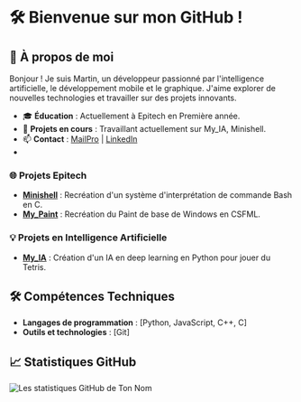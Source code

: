 # 🛠️ Bienvenue sur mon GitHub !

## 🌟 À propos de moi

Bonjour ! Je suis Martin, un développeur passionné par l'intelligence artificielle, le développement mobile et le graphique. J'aime explorer de nouvelles technologies et travailler sur des projets innovants. 

- 🎓 **Éducation** : Actuellement à Epitech en Première année.
- 🚀 **Projets en cours** : Travaillant actuellement sur My_IA, Minishell.
- 📫 **Contact** : [MailPro](martinbonte.pro@gmail.com) | [LinkedIn](https://www.linkedin.com/in/martin-bonte-98b7522b4/)
- 
### 🌐 Projets Epitech
- **[Minishell](https://github.com/Martin-Bonte/Minishell)** : Recréation d'un système d'interprétation de commande Bash en C.
- **[My_Paint](https://github.com/Martin-Bonte/My_paint)** : Recréation du Paint de base de Windows en CSFML.

### 💡 Projets en Intelligence Artificielle
- **[My_IA](https://github.com/Martin-Bonte/My_IA)** : Création d'un IA en deep learning en Python pour jouer du Tetris.

## 🛠️ Compétences Techniques

- **Langages de programmation** : [Python, JavaScript, C++, C]
- **Outils et technologies** : [Git]

## 📈 Statistiques GitHub

![Les statistiques GitHub de Ton Nom](https://github-readme-stats.vercel.app/api?username=Martin-Bonte&show_icons=true&theme=radical)


<!---
MartinB-E/MartinB-E is a ✨ special ✨ repository because its `README.md` (this file) appears on your GitHub profile.
You can click the Preview link to take a look at your changes.
--->
